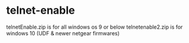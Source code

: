 # telnet-enable
telnetEnable.zip is for all windows os 9 or below
telnetenable2.zip is for windows 10 (UDF & newer netgear firmwares)
